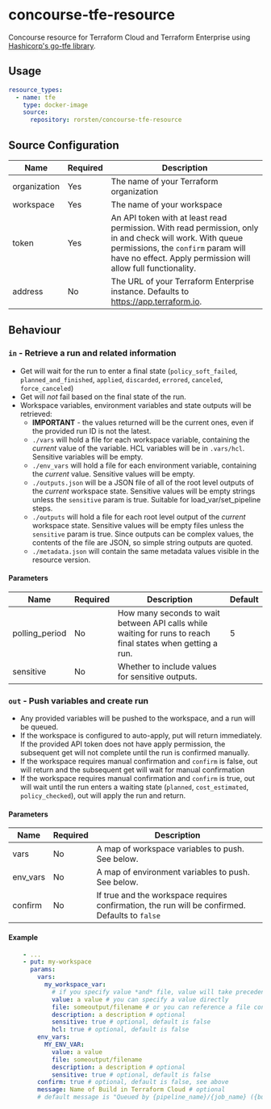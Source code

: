 # concourse-tfe-resource
Concourse resource for Terraform Cloud and Terraform Enterprise using [Hashicorp's go-tfe library](https://github.com/hashicorp/go-tfe).

## Usage
```yaml
resource_types:
  - name: tfe
    type: docker-image
    source:
      repository: rorsten/concourse-tfe-resource
```

## Source Configuration
Name | Required | Description |
---|---|---|
organization|Yes|The name of your Terraform organization
workspace|Yes|The name of your workspace
token|Yes|An API token with at least read permission. With read permission, only in and check will work. With queue permissions, the `confirm` param will have no effect. Apply permission will allow full functionality. 
address|No|The URL of your Terraform Enterprise instance. Defaults to https://app.terraform.io.

## Behaviour
### `in` - Retrieve a run and related information

* Get will wait for the run to enter a final state (`policy_soft_failed`,
`planned_and_finished`, `applied`, `discarded`, `errored`, `canceled`, `force_canceled`)
* Get will *not* fail based on the final state of the run. 
* Workspace variables, environment variables and state outputs will be retrieved:
    * **IMPORTANT** - the values returned will be the current ones, even if the provided run ID is not the latest.
    * `./vars` will hold a file for each workspace variable, containing the *current* value of the variable. HCL
     variables will be in `.vars/hcl`. Sensitive variables will be empty.
    * `./env_vars` will hold a file for each environment variable, containing the *current* value. Sensitive values
     will be empty.
    * `./outputs.json` will be a JSON file of all of the root level outputs of the *current* workspace state. Sensitive
     values will be empty strings unless the `sensitive` param is true. Suitable for load_var/set_pipeline steps.
    * `./outputs` will hold a file for each root level output of the *current* workspace state. Sensitive values will be
    empty files unless the `sensitive` param is true. Since outputs can be complex values, the contents of the file are
    JSON, so simple string outputs are quoted.
    * `./metadata.json` will contain the same metadata values visible in the resource version.

#### Parameters
Name|Required|Description|Default
---|---|---|---|
polling_period|No|How many seconds to wait between API calls while waiting for runs to reach final states when getting a run.|5
sensitive|No|Whether to include values for sensitive outputs.

### `out` - Push variables and create run

* Any provided variables will be pushed to the workspace, and a run will be queued.
* If the workspace is configured to auto-apply, put will return immediately. If the provided API token does not have apply permission,
the subsequent get will not complete until the run is confirmed manually.
* If the workspace requires manual confirmation and `confirm` is false, out will return and the subsequent get will
wait for manual confirmation
* If the workspace requires manual confirmation and `confirm` is true, out will wait until the run enters
a waiting state (`planned`, `cost_estimated`, `policy_checked`), out will apply the run and return. 

#### Parameters
Name|Required|Description
---|---|---
vars|No|A map of workspace variables to push. See below.
env_vars|No|A map of environment variables to push. See below.
confirm|No|If true and the workspace requires confirmation, the run will be confirmed. Defaults to `false`

#### Example

```yaml
    - ...
    - put: my-workspace
      params:
        vars:
          my_workspace_var:
            # if you specify value *and* file, value will take precedence
            value: a value # you can specify a value directly
            file: someoutput/filename # or you can reference a file containing the value
            description: a description # optional 
            sensitive: true # optional, default is false
            hcl: true # optional, default is false
        env_vars:
          MY_ENV_VAR:
            value: a value
            file: someoutput/filename
            description: a description # optional 
            sensitive: true # optional, default is false
        confirm: true # optional, default is false, see above
        message: Name of Build in Terraform Cloud # optional
        # default message is "Queued by {pipeline_name}/{job_name} ({build_number})" 
```
